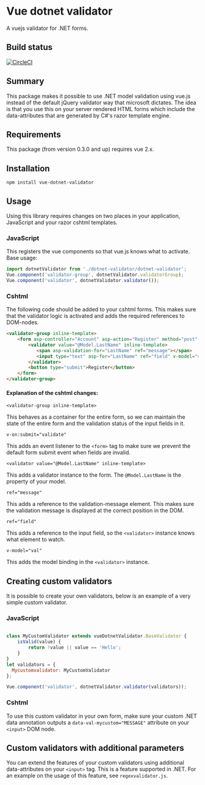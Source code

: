 # Vue dotnet validator
A vuejs validator for .NET forms.

## Build status
[![CircleCI](https://circleci.com/gh/Q42/vue-dotnet-validator/tree/master.svg?style=svg)](https://circleci.com/gh/Q42/vue-dotnet-validator/tree/master)

## Summary
This package makes it possible to use .NET model validation using vue.js instead of the default jQuery validator way that microsoft dictates.
The idea is that you use this on your server rendered HTML forms which include the data-attributes that are generated by C#'s razor template engine.

## Requirements
This package (from version 0.3.0 and up) requires vue 2.x.

## Installation
`npm install vue-dotnet-validator`


## Usage

Using this library requires changes on two places in your application, JavaScript and your razor cshtml templates.

### JavaScript
This registers the vue components so that vue.js knows what to activate.
Base usage:
```JavaScript
import dotnetValidator from './dotnet-validator/dotnet-validator';
Vue.component('validator-group', dotnetValidator.validatorGroup);
Vue.component('validator', dotnetValidator.validator());

```


### Cshtml
The following code should be added to your cshtml forms. This makes sure that the validator logic is activated and adds the required references to DOM-nodes.
```HTML
<validator-group inline-template>
    <form asp-controller="Account" asp-action="Register" method="post" v-on:submit="validate">
        <validator value="@Model.LastName" inline-template>
           <span asp-validation-for="LastName" ref="message"></span>
           <input type="text" asp-for="LastName" ref="field" v-model="val" />
        </validator>
        <button type="submit">Register</button>
    </form>
</validator-group>
```

#### Explanation of the cshtml changes:
`<validator-group inline-template>`

This behaves as a container for the entire form, so we can maintain the state of the entire form and the validation status of the input fields in it.

`v-on:submit="validate"`

This adds an event listener to the `<form>` tag to make sure we prevent the default form submit event when fields are invalid.

`<validator value="@Model.LastName" inline-template>`

This adds a validator instance to the form. The `@Model.LastName` is the property of your model.

`ref="message"`

This adds a reference to the validation-message element. This makes sure the validation message is displayed at the correct position in the DOM.

`ref="field"`

This adds a reference to the input field, so the `<validator>` instance knows what element to watch.

`v-model="val"`

This adds the model binding in the `<validator>` instance.

## Creating custom validators
It is possible to create your own validators, below is an example of a very simple custom validator.
### JavaScript
```JavaScript

class MyCustomValidator extends vueDotnetValidator.BaseValidator {
    isValid(value) {
        return !value || value == 'Hello';
    }
}
let validators = {
  Mycustomvalidator: MyCustomValidator
};

Vue.component('validator', dotnetValidator.validator(validators));

```

### Cshtml
To use this custom validator in your own form, make sure your custom .NET data annotation outputs a `data-val-mycustom="MESSAGE"` attribute on your `<input>` DOM node.

## Custom validators with additional parameters
You can extend the features of your custom validators using additional data-attributes on your `<input>` tag. This is a feature supported in .NET.
For an example on the usage of this feature, see `regexvalidator.js`.
